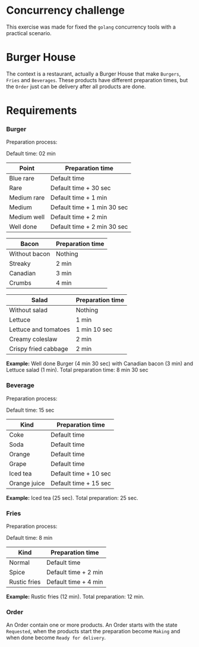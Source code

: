 # Concurrency challenge

This exercise was made for fixed the `golang` concurrency tools with a practical scenario.

# Burger House

The context is a restaurant, actually a Burger House that make `Burgers`, `Fries` and `Beverages`. These products have
different preparation times, but the `Order` just can be delivery after all products are done.

# Requirements

### Burger

Preparation process:

Default time: 02 min

| Point       | Preparation time            |
|-------------|-----------------------------|
| Blue rare   | Default time                |
| Rare        | Default time + 30 sec       |
| Medium rare | Default time + 1 min        |
| Medium      | Default time + 1 min 30 sec |
| Medium well | Default time + 2 min        |
| Well done   | Default time + 2 min 30 sec |

| Bacon         | Preparation time |
|---------------|------------------|
| Without bacon | Nothing          |
| Streaky       | 2 min            |
| Canadian      | 3 min            |
| Crumbs        | 4 min            |

| Salad                | Preparation time |
|----------------------|------------------|
| Without salad        | Nothing          |
| Lettuce              | 1 min            |
| Lettuce and tomatoes | 1 min 10 sec     |
| Creamy coleslaw      | 2 min            |
| Crispy fried cabbage | 2 min            |

**Example:** Well done Burger (4 min 30 sec) with Canadian bacon (3 min) and Lettuce salad (1 min). Total preparation
time: 8 min 30 sec

### Beverage

Preparation process:

Default time: 15 sec

| Kind         | Preparation time      |
|--------------|-----------------------|
| Coke         | Default time          |
| Soda         | Default time          |
| Orange       | Default time          |
| Grape        | Default time          |
| Iced tea     | Default time + 10 sec |
| Orange juice | Default time + 15 sec |

**Example:** Iced tea (25 sec). Total preparation: 25 sec.

### Fries

Preparation process:

Default time: 8 min

| Kind         | Preparation time     |
|--------------|----------------------|
| Normal       | Default time         |
| Spice        | Default time + 2 min |
| Rustic fries | Default time + 4 min |

**Example:** Rustic fries (12 min). Total preparation: 12 min.

### Order

An Order contain one or more products.
An Order starts with the state `Requested`, when the products start the preparation become `Making` and when done become `Ready for delivery`.
